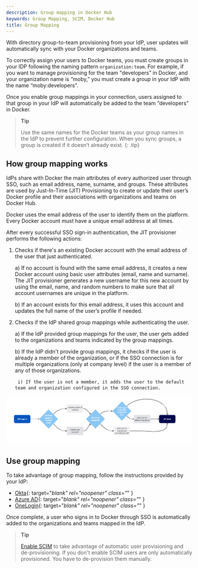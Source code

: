 ```yaml
---
description: Group mapping in Docker Hub
keywords: Group Mapping, SCIM, Docker Hub
title: Group Mapping
---
```


With directory group-to-team provisioning from your IdP, user updates will automatically sync with your Docker organizations and teams. 

To correctly assign your users to Docker teams, you must create groups in your IDP following the naming pattern `organization:team`. For example, if you want to manage provisioning for the team "developers” in Docker, and your organization name is “moby,” you must create a group in your IdP with the name “moby:developers”. 

Once you enable group mappings in your connection, users assigned to that group in your IdP will automatically be added to the team “developers” in Docker.

>**Tip**
>
>Use the same names for the Docker teams as your group names in the IdP to prevent further configuration. When you sync groups, a group is created if it doesn’t already exist.
{: .tip}

## How group mapping works

IdPs share with Docker the main attributes of every authorized user through SSO, such as email address, name, surname, and groups. These attributes are used by Just-In-Time (JIT) Provisioning to create or update their user’s Docker profile and their associations with organizations and teams on Docker Hub.

Docker uses the email address of the user to identify them on the platform. Every Docker account must have a unique email address at all times.

After every successful SSO sign-in authentication, the JIT provisioner performs the following actions:

1. Checks if there's an existing Docker account with the email address of the user that just authenticated.
    
    a) If no account is found with the same email address, it creates a new Docker account using basic user attributes (email, name and surname). The JIT provisioner generates a new username for this new account by using the email, name, and random numbers to make sure that all account usernames are unique in the platform.
    
    b) If an account exists for this email address, it uses this account and updates the full name of the user’s profile if needed.
2. Checks if the IdP shared group mappings while authenticating the user.

    a) If the IdP provided group mappings for the user, the user gets added to the organizations and teams indicated by the group mappings.
    
    b) If the IdP didn't provide group mappings, it checks if the user is already a member of the organization, or if the SSO connection is for multiple organizations (only at company level) if the user is a member of any of those organizations.
        
        i) If the user is not a member, it adds the user to the default team and organization configured in the SSO connection.

![JIT provisioning](images/jit.PNG)

## Use group mapping

To take advantage of group mapping, follow the instructions provided by your IdP:

- [Okta](https://help.okta.com/en-us/Content/Topics/users-groups-profiles/usgp-enable-group-push.htm){: target="_blank" rel="noopener" class="_" }
- [Azure AD](https://learn.microsoft.com/en-us/azure/active-directory/app-provisioning/customize-application-attributes){: target="_blank" rel="noopener" class="_" }
- [OneLogin](https://developers.onelogin.com/scim/create-app){: target="_blank" rel="noopener" class="_" }

Once complete, a user who signs in to Docker through SSO is automatically added to the organizations and teams mapped in the IdP.

>**Tip**
>
> [Enable SCIM](scim.md) to take advantage of automatic user provisioning and de-provisioning. If you don't enable SCIM users are only automatically provisioned. You have to de-provision them manually. 
